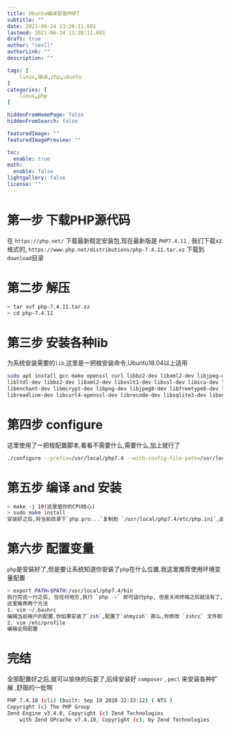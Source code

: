 ```yaml
---
title: Ubuntu编译安装PHP7
subtitle: ""
date: 2021-06-24 13:28:11.601
lastmod: 2021-06-24 13:28:11.601
draft: true
author: "cexll"
authorLink: ""
description: ""

tags: [
    linux,编译,php,ubuntu
]
categories: [
    linux,php
]

hiddenFromHomePage: false
hiddenFromSearch: false

featuredImage: ""
featuredImagePreview: ""

toc:
  enable: true
math:
  enable: false
lightgallery: false
license: ""
---
```


<!--more-->




# 第一步 下载PHP源代码 
在 `https://php.net/` 下载最新稳定安装包,现在最新版是 `PHP7.4.11` , 我们下载xz格式的, `https://www.php.net/distributions/php-7.4.11.tar.xz`
下载到`download`目录
# 第二步 解压
```bash
> tar xvf php-7.4.11.tar.xz
> cd php-7.4.11
```

# 第三步 安装各种lib
为系统安装需要的`lib`,这里是一把梭安装命令,Ubuntu18.04以上适用
```bash
sudo apt install gcc make openssl curl libbz2-dev libxml2-dev libjpeg-dev libpng-dev libfreetype6-dev libzip-dev build-essential pkg-config  libsqlite3-dev libssl-dev libzip-dev bison autoconf build-essential pkg-config \
libltdl-dev libbz2-dev libxml2-dev libxslt1-dev libssl-dev libicu-dev libpspell-dev \
libenchant-dev libmcrypt-dev libpng-dev libjpeg8-dev libfreetype6-dev libmysqlclient-dev \
libreadline-dev libcurl4-openssl-dev librecode-dev libsqlite3-dev libonig-dev zip
```
# 第四步 configure 
这里使用了一把梭配置脚本,看看不需要什么,需要什么,加上就行了
```bash
./configure --prefix=/usr/local/php7.4 --with-config-file-path=/usr/local/php7.4/etc --with-config-file-scan-dir=/usr/local/php7.4/conf.d --with-mysql --with-mysqli --with-pdo-mysql --with-iconv-dir --with-freetype-dir --with-jpeg-dir --with-png-dir --with-zlib --with-libxml-dir=/usr --enable-xml --enable-discard-path --enable-magic-quotes --enable-safe-mode --enable-bcmath --enable-shmop --enable-sysvsem --enable-inline-optimization --with-curl --enable-mbregex --enable-fastcgi --enable-fpm --enable-force-cgi-redirect --enable-mbstring --with-mcrypt --enable-ftp --with-gd --enable-gd-native-ttf --with-openssl --with-mhash --enable-pcntl --enable-sockets --with-xmlrpc --enable-zip --enable-soap --with-gettext --with-mime-magic --with-pear 
```

# 第五步 编译 and 安装
```bash
> make -j 10(这里值你的CPU核心)
> sudo make install
安装好之后,将当前目录下`php.pro...`复制到 `/usr/local/php7.4/etc/php.ini`,此乃你的`php.ini`配置文件,这里的路径根据你的为准
```

# 第六步 配置变量
`php`是安装好了,但是要让系统知道你安装了`php`在什么位置,我这里推荐使用环境变量配置
```bash
> export PATH=$PATH:/usr/local/php7.4/bin
执行完这一行之后, 在任何地方,执行 `php -v` 即可运行php, 但是关闭终端之后就没有了,这怎么办呢
这里推荐两个方法
1. vim ~/.bashrc 
编辑当前用户的配置,你如果安装了`zsh`,配置了`ohmyzsh` 那么,你修改 `zshrc` 文件即可
2. vim /etc/profile 
编辑全局配置
```

# 完结 
全部配置好之后,就可以愉快的玩耍了,后续安装好 `composer` , `pecl` 来安装各种扩展 ,舒服的一批啊
```bash
PHP 7.4.10 (cli) (built: Sep 19 2020 22:33:12) ( NTS )
Copyright (c) The PHP Group
Zend Engine v3.4.0, Copyright (c) Zend Technologies
    with Zend OPcache v7.4.10, Copyright (c), by Zend Technologies
```